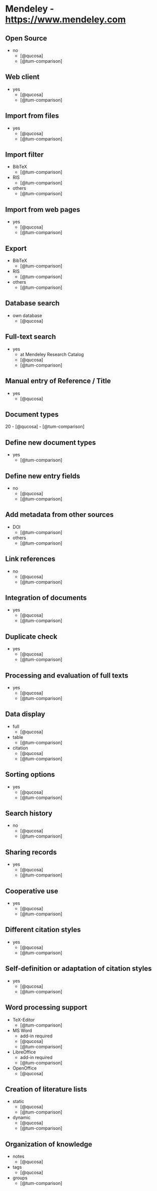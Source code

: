# Mendeley - https://www.mendeley.com


## Open Source
- no
    - [@qucosa]
    - [@tum-comparison]

## Web client
- yes
    - [@qucosa]
    - [@tum-comparison]

## Import from files
- yes
    - [@qucosa]
    - [@tum-comparison]

## Import filter
- BibTeX
    - [@tum-comparison]
- RIS
    - [@tum-comparison]
- others
    - [@tum-comparison]

## Import from web pages
- yes
    - [@qucosa]
    - [@tum-comparison]

## Export
- BibTeX
    - [@tum-comparison]
- RIS
    - [@tum-comparison]
- others
    - [@tum-comparison]

## Database search
- own database
    - [@qucosa]

## Full-text search
- yes
    - at Mendeley Research Catalog
    - [@qucosa]
    - [@tum-comparison]

## Manual entry of Reference / Title
- yes
    - [@qucosa]

## Document types
20
    - [@qucosa]
    - [@tum-comparison]

## Define new document types
- yes
    - [@tum-comparison]

## Define new entry fields
- no
    - [@qucosa]
    - [@tum-comparison]

## Add metadata from other sources
- DOI
    - [@tum-comparison]
- others
    - [@tum-comparison]

## Link references
- no
    - [@qucosa]
    - [@tum-comparison]

## Integration of documents
- yes
    - [@qucosa]
    - [@tum-comparison]

## Duplicate check
- yes
    - [@qucosa]
    - [@tum-comparison]

## Processing and evaluation of full texts
- yes
    - [@qucosa]
    - [@tum-comparison]

## Data display
- full
    - [@qucosa]
- table
    - [@tum-comparison]
- citation
    - [@qucosa]
    - [@tum-comparison]

## Sorting options
- yes
    - [@qucosa]
    - [@tum-comparison]

## Search history
- no
    - [@qucosa]
    - [@tum-comparison]

## Sharing records
- yes
    - [@qucosa]
    - [@tum-comparison]

## Cooperative use
- yes
    - [@qucosa]
    - [@tum-comparison]

## Different citation styles
- yes
    - [@qucosa]
    - [@tum-comparison]

## Self-definition or adaptation of citation styles
- yes
    - [@qucosa]
    - [@tum-comparison]

## Word processing support
- TeX-Editor
    - [@tum-comparison]
- MS Word
    - add-in required
    - [@qucosa]
    - [@tum-comparison]
- LibreOffice
    - add-in required
    - [@tum-comparison]
- OpenOffice
    - [@qucosa]

## Creation of literature lists
- static
    - [@qucosa]
    - [@tum-comparison]
- dynamic
    - [@qucosa]
    - [@tum-comparison]

## Organization of knowledge
- notes
    - [@qucosa]
- tags
    - [@qucosa]
- groups
    - [@tum-comparison]
